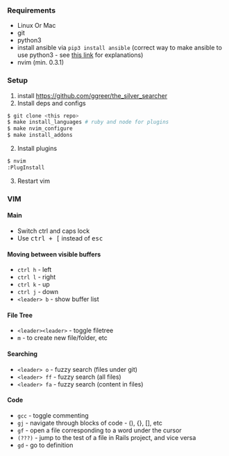 ### Requirements

* Linux Or Mac
* git
* python3
* install ansible via `pip3 install ansible` (correct way to make ansible to use python3 - see [this link](https://docs.ansible.com/ansible/2.6/reference_appendices/python_3_support.html#on-the-controller-side) for explanations)
* nvim (min. 0.3.1)

### Setup

1. install https://github.com/ggreer/the_silver_searcher
1. Install deps and configs

```sh
$ git clone <this repo>
$ make install_languages # ruby and node for plugins
$ make nvim_configure
$ make install_addons
```

2. Install plugins

```sh
$ nvim
:PlugInstall
```

3. Restart vim

### VIM

#### Main

* Switch ctrl and caps lock
* Use <kbd>ctrl + [</kbd> instead of <kbd>esc</kdb>

#### Moving between visible buffers

* `ctrl h` - left
* `ctrl l` - right
* `ctrl k` - up
* `ctrl j` - down
* `<leader> b` - show buffer list

#### File Tree

* `<leader><leader>` - toggle filetree
* `m` - to create new file/folder, etc

#### Searching

* `<leader> o` - fuzzy search (files under git)
* `<leader> ff` - fuzzy search (all files)
* `<leader> fa` - fuzzy search (content in files)

#### Code

* `gcc` - toggle commenting
* `gj` - navigate through blocks of code - (), {}, [], etс
* `gf` - open a file corresponding to a word under the cursor
* `(???)` - jump to the test of a file in Rails project, and vice versa
* `gd` - go to definition
